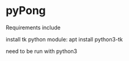 # pyPong
Requirements include

install tk python module: 
apt install python3-tk

need to be run with python3
